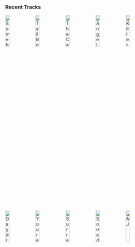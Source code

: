 ### Recent Tracks
[<img src='https://lastfm.freetls.fastly.net/i/u/300x300/87706ff46e6248b6af3f3931661b00b6.png' width='16%' height='16%' alt='Somebody To Love - Remastered 2011'>](https://www.last.fm/music/queen/_/somebody%2bto%2blove%2b-%2bremastered%2b2011)&nbsp;&nbsp;&nbsp;&nbsp;[<img src='https://lastfm.freetls.fastly.net/i/u/300x300/869d3fe6d0244532d56283b3bd8a939d.png' width='16%' height='16%' alt='Tell Me Please'>](https://www.last.fm/music/hallway%2bswimmers/_/tell%2bme%2bplease)&nbsp;&nbsp;&nbsp;&nbsp;[<img src='https://lastfm.freetls.fastly.net/i/u/300x300/98aff58fe4804704b6029857eeb4d186.png' width='16%' height='16%' alt='The Cave'>](https://www.last.fm/music/mumford%2b%2526%2bsons/_/the%2bcave)&nbsp;&nbsp;&nbsp;&nbsp;[<img src='https://lastfm.freetls.fastly.net/i/u/300x300/ea77f864eff0a4283fa30b8edade7ddb.png' width='16%' height='16%' alt='Angela'>](https://www.last.fm/music/the%2blumineers/_/angela)&nbsp;&nbsp;&nbsp;&nbsp;[<img src='https://lastfm.freetls.fastly.net/i/u/300x300/87706ff46e6248b6af3f3931661b00b6.png' width='16%' height='16%' alt='Killer Queen - Remastered 2011'>](https://www.last.fm/music/queen/_/killer%2bqueen%2b-%2bremastered%2b2011)&nbsp;&nbsp;&nbsp;&nbsp;<br>[<img src='https://lastfm.freetls.fastly.net/i/u/300x300/9be8f5c7ae6d08e133decf37c28e219a.png' width='16%' height='16%' alt='Daydreamer'>](https://www.last.fm/music/aurora/_/daydreamer)&nbsp;&nbsp;&nbsp;&nbsp;[<img src='https://lastfm.freetls.fastly.net/i/u/300x300/00cae9c9aa97ad22d52d72597917852a.png' width='16%' height='16%' alt='Youre My Best Friend - Remastered 2011'>](https://www.last.fm/music/queen/_/you%2527re%2bmy%2bbest%2bfriend%2b-%2bremastered%2b2011)&nbsp;&nbsp;&nbsp;&nbsp;[<img src='https://lastfm.freetls.fastly.net/i/u/300x300/e1908a4255d438157f73c4ea66776c3b.png' width='16%' height='16%' alt='Surrender'>](https://www.last.fm/music/walk%2bthe%2bmoon/_/surrender)&nbsp;&nbsp;&nbsp;&nbsp;[<img src='https://lastfm.freetls.fastly.net/i/u/300x300/cf466923ed4f3179d64003fb0719c906.png' width='16%' height='16%' alt='Someday'>](https://www.last.fm/music/parachute/_/someday)&nbsp;&nbsp;&nbsp;&nbsp;[<img src='https://lastfm.freetls.fastly.net/i/u/300x300/fb5314e8324628e1938e4df415aaae0b.png' width='16%' height='16%' alt='MJ'>](https://www.last.fm/music/now%252c%2bnow/_/mj)&nbsp;&nbsp;&nbsp;&nbsp;<br>